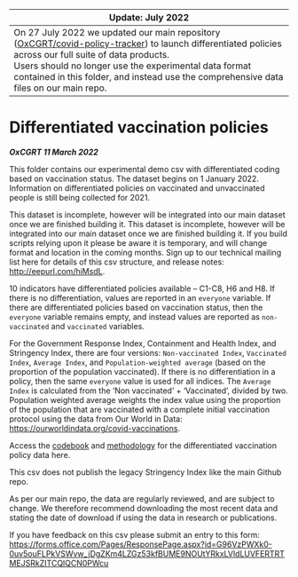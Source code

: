 | Update: July 2022 |
| --- |
| On 27 July 2022 we updated our main repository ([OxCGRT/covid-policy-tracker](https://github.com/OxCGRT/covid-policy-tracker)) to launch differentiated policies across our full suite of data products. </br>Users should no longer use the experimental data format contained in this folder, and instead use the comprehensive data files on our main repo. |


# Differentiated vaccination policies

***OxCGRT 11 March 2022***

This folder contains our experimental demo csv with differentiated coding based on vaccination status. The dataset begins on 1 January 2022. Information on differentiated policies on vaccinated and unvaccinated people is still being collected for 2021. 

This dataset is incomplete, however will be integrated into our main dataset once we are finished building it. This dataset is incomplete, however will be integrated into our main dataset once we are finished building it. If you build scripts relying upon it please be aware it is temporary, and will change format and location in the coming months. Sign up to our technical mailing list here for details of this csv structure, and release notes: http://eepurl.com/hiMsdL.

10 indicators have differentiated policies available – C1-C8, H6 and H8. If there is no differentiation, values are reported in an `everyone` variable. If there are differentiated policies based on vaccination status, then the `everyone` variable remains empty, and instead values are reported as  `non-vaccinated` and `vaccinated` variables. 

For the Government Response Index, Containment and Health Index, and Stringency Index, there are four versions: `Non-vaccinated Index`, `Vaccinated Index`, `Average Index`, and `Population-weighted average` (based on the proportion of the population vaccinated). If there is no differentiation in a policy, then the same `everyone` value is used for all indices. The `Average Index` is calculated from the ‘Non vaccinated’ + ‘Vaccinated’, divided by two. Population weighted average weights the index value using the proportion of the population that are vaccinated with a complete initial vaccination protocol using the data from Our World in Data: https://ourworldindata.org/covid-vaccinations.

Access the [codebook](https://github.com/OxCGRT/covid-policy-scratchpad/blob/master/differentiated_vaccination_policies/differentiated_codebook.md) and [methodology](https://github.com/OxCGRT/covid-policy-scratchpad/blob/master/differentiated_vaccination_policies/differentiated_methodology.md) for the differentiated vaccination policy data here.

This csv does not publish the legacy Stringency Index like the main Github repo. 

As per our main repo, the data are regularly reviewed, and are subject to change. We therefore recommend downloading the most recent data and stating the date of download if using the data in research or publications.


If you have feedback on this csv please submit an entry to this form: https://forms.office.com/Pages/ResponsePage.aspx?id=G96VzPWXk0-0uv5ouFLPkVSWvw_jDgZKm4LZGz53kfBUME9NOUtYRkxLVldLUVFERTRTMEJSRkZITCQlQCN0PWcu

